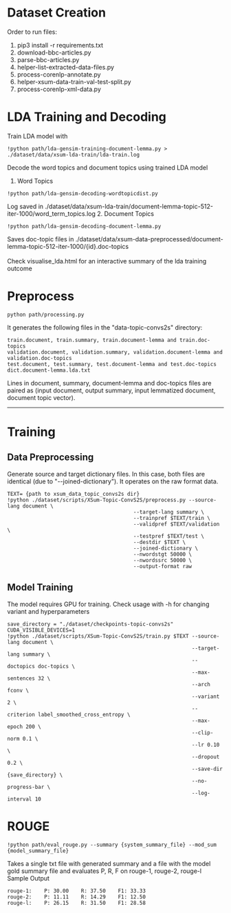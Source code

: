 # Dataset Creation

Order to run files:

1. pip3 install -r requirements.txt
2. download-bbc-articles.py
3. parse-bbc-articles.py
4. helper-list-extracted-data-files.py
5. process-corenlp-annotate.py
6. helper-xsum-data-train-val-test-split.py
7. process-corenlp-xml-data.py

# LDA Training and Decoding

Train LDA model with 
```
!python path/lda-gensim-training-document-lemma.py > ./dataset/data/xsum-lda-train/lda-train.log
```
Decode the word topics and document topics using trained LDA model
1. Word Topics
```
!python path/lda-gensim-decoding-wordtopicdist.py 
```
Log saved in ./dataset/data/xsum-lda-train/document-lemma-topic-512-iter-1000/word_term_topics.log
2. Document Topics 
```
!python path/lda-gensim-decoding-document-lemma.py
```
Saves doc-topic files in ./dataset/data/xsum-data-preprocessed/document-lemma-topic-512-iter-1000/{id}.doc-topics
<br><br>
Check visualise_lda.html for an interactive summary of the lda training outcome 

# Preprocess 

```
python path/processing.py
```
It generates the following files in the "data-topic-convs2s" directory:

```
train.document, train.summary, train.document-lemma and train.doc-topics
validation.document, validation.summary, validation.document-lemma and validation.doc-topics
test.document, test.summary, test.document-lemma and test.doc-topics
dict.document-lemma.lda.txt
```
Lines in document, summary, document-lemma and doc-topics files are paired as (input document, output summary, input lemmatized document, document topic vector).

<hr>

# Training 

## Data Preprocessing 
Generate source and target dictionary files. In this case, both files are identical (due to "--joined-dictionary"). It operates on the raw format data.
```
TEXT= {path to xsum_data_topic_convs2s dir}
!python ./dataset/scripts/XSum-Topic-ConvS2S/preprocess.py --source-lang document \
                                         --target-lang summary \
                                         --trainpref $TEXT/train \
                                         --validpref $TEXT/validation \
                                         --testpref $TEXT/test \
                                         --destdir $TEXT \
                                         --joined-dictionary \
                                         --nwordstgt 50000 \
                                         --nwordssrc 50000 \
                                         --output-format raw
```

## Model Training 

The model requires GPU for training. Check usage with -h for changing variant and hyperparameters
```
save_directory = "./dataset/checkpoints-topic-convs2s"
CUDA_VISIBLE_DEVICES=1 
!python ./dataset/scripts/XSum-Topic-ConvS2S/train.py $TEXT --source-lang document \
                                                            --target-lang summary \
                                                            --doctopics doc-topics \
                                                            --max-sentences 32 \
                                                            --arch fconv \
                                                            --variant 2 \
                                                            --criterion label_smoothed_cross_entropy \
                                                            --max-epoch 200 \
                                                            --clip-norm 0.1 \
                                                            --lr 0.10 \
                                                            --dropout 0.2 \
                                                            --save-dir {save_directory} \
                                                            --no-progress-bar \
                                                            --log-interval 10
```


# ROUGE

```
!python path/eval_rouge.py --summary {system_summary_file} --mod_sum {model_summary_file}
```
Takes a single txt file with generated summary and a file with the model gold summary file and evaluates P, R, F on rouge-1, rouge-2, rouge-l
Sample Output
```
rouge-1:	P: 30.00	R: 37.50	F1: 33.33
rouge-2:	P: 11.11	R: 14.29	F1: 12.50
rouge-l:	P: 26.15	R: 31.50	F1: 28.58
```
